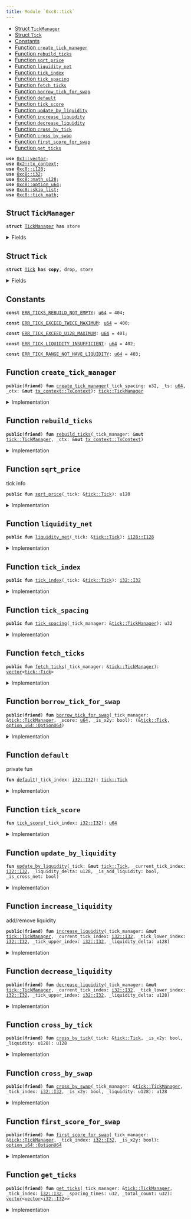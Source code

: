 ```yaml
---
title: Module `0xc8::tick`
---
```




-  [Struct `TickManager`](#0xc8_tick_TickManager)
-  [Struct `Tick`](#0xc8_tick_Tick)
-  [Constants](#@Constants_0)
-  [Function `create_tick_manager`](#0xc8_tick_create_tick_manager)
-  [Function `rebuild_ticks`](#0xc8_tick_rebuild_ticks)
-  [Function `sqrt_price`](#0xc8_tick_sqrt_price)
-  [Function `liquidity_net`](#0xc8_tick_liquidity_net)
-  [Function `tick_index`](#0xc8_tick_tick_index)
-  [Function `tick_spacing`](#0xc8_tick_tick_spacing)
-  [Function `fetch_ticks`](#0xc8_tick_fetch_ticks)
-  [Function `borrow_tick_for_swap`](#0xc8_tick_borrow_tick_for_swap)
-  [Function `default`](#0xc8_tick_default)
-  [Function `tick_score`](#0xc8_tick_tick_score)
-  [Function `update_by_liquidity`](#0xc8_tick_update_by_liquidity)
-  [Function `increase_liquidity`](#0xc8_tick_increase_liquidity)
-  [Function `decrease_liquidity`](#0xc8_tick_decrease_liquidity)
-  [Function `cross_by_tick`](#0xc8_tick_cross_by_tick)
-  [Function `cross_by_swap`](#0xc8_tick_cross_by_swap)
-  [Function `first_score_for_swap`](#0xc8_tick_first_score_for_swap)
-  [Function `get_ticks`](#0xc8_tick_get_ticks)


<pre><code><b>use</b> <a href="../move-stdlib/vector.md#0x1_vector">0x1::vector</a>;
<b>use</b> <a href="../sui-framework/tx_context.md#0x2_tx_context">0x2::tx_context</a>;
<b>use</b> <a href="../bfc-system/i128.md#0xc8_i128">0xc8::i128</a>;
<b>use</b> <a href="../bfc-system/i32.md#0xc8_i32">0xc8::i32</a>;
<b>use</b> <a href="../bfc-system/math_u128.md#0xc8_math_u128">0xc8::math_u128</a>;
<b>use</b> <a href="../bfc-system/option_u64.md#0xc8_option_u64">0xc8::option_u64</a>;
<b>use</b> <a href="../bfc-system/skip_list.md#0xc8_skip_list">0xc8::skip_list</a>;
<b>use</b> <a href="../bfc-system/tick_math.md#0xc8_tick_math">0xc8::tick_math</a>;
</code></pre>



<a name="0xc8_tick_TickManager"></a>

## Struct `TickManager`



<pre><code><b>struct</b> <a href="../bfc-system/tick.md#0xc8_tick_TickManager">TickManager</a> <b>has</b> store
</code></pre>



<details>
<summary>Fields</summary>


<dl>
<dt>
<code>tick_spacing: u32</code>
</dt>
<dd>

</dd>
<dt>
<code>ticks: <a href="../bfc-system/skip_list.md#0xc8_skip_list_SkipList">skip_list::SkipList</a>&lt;<a href="../bfc-system/tick.md#0xc8_tick_Tick">tick::Tick</a>&gt;</code>
</dt>
<dd>

</dd>
</dl>


</details>

<a name="0xc8_tick_Tick"></a>

## Struct `Tick`



<pre><code><b>struct</b> <a href="../bfc-system/tick.md#0xc8_tick_Tick">Tick</a> <b>has</b> <b>copy</b>, drop, store
</code></pre>



<details>
<summary>Fields</summary>


<dl>
<dt>
<code>index: <a href="../bfc-system/i32.md#0xc8_i32_I32">i32::I32</a></code>
</dt>
<dd>

</dd>
<dt>
<code>sqrt_price: u128</code>
</dt>
<dd>

</dd>
<dt>
<code>liquidity_net: <a href="../bfc-system/i128.md#0xc8_i128_I128">i128::I128</a></code>
</dt>
<dd>

</dd>
<dt>
<code>liquidity_gross: u128</code>
</dt>
<dd>

</dd>
</dl>


</details>

<a name="@Constants_0"></a>

## Constants


<a name="0xc8_tick_ERR_TICKS_REBUILD_NOT_EMPTY"></a>



<pre><code><b>const</b> <a href="../bfc-system/tick.md#0xc8_tick_ERR_TICKS_REBUILD_NOT_EMPTY">ERR_TICKS_REBUILD_NOT_EMPTY</a>: <a href="../move-stdlib/u64.md#0x1_u64">u64</a> = 404;
</code></pre>



<a name="0xc8_tick_ERR_TICK_EXCEED_TWICE_MAXIMUM"></a>



<pre><code><b>const</b> <a href="../bfc-system/tick.md#0xc8_tick_ERR_TICK_EXCEED_TWICE_MAXIMUM">ERR_TICK_EXCEED_TWICE_MAXIMUM</a>: <a href="../move-stdlib/u64.md#0x1_u64">u64</a> = 400;
</code></pre>



<a name="0xc8_tick_ERR_TICK_EXCEED_U128_MAXIMUM"></a>



<pre><code><b>const</b> <a href="../bfc-system/tick.md#0xc8_tick_ERR_TICK_EXCEED_U128_MAXIMUM">ERR_TICK_EXCEED_U128_MAXIMUM</a>: <a href="../move-stdlib/u64.md#0x1_u64">u64</a> = 401;
</code></pre>



<a name="0xc8_tick_ERR_TICK_LIQUIDITY_INSUFFICIENT"></a>



<pre><code><b>const</b> <a href="../bfc-system/tick.md#0xc8_tick_ERR_TICK_LIQUIDITY_INSUFFICIENT">ERR_TICK_LIQUIDITY_INSUFFICIENT</a>: <a href="../move-stdlib/u64.md#0x1_u64">u64</a> = 402;
</code></pre>



<a name="0xc8_tick_ERR_TICK_RANGE_NOT_HAVE_LIQUIDITY"></a>



<pre><code><b>const</b> <a href="../bfc-system/tick.md#0xc8_tick_ERR_TICK_RANGE_NOT_HAVE_LIQUIDITY">ERR_TICK_RANGE_NOT_HAVE_LIQUIDITY</a>: <a href="../move-stdlib/u64.md#0x1_u64">u64</a> = 403;
</code></pre>



<a name="0xc8_tick_create_tick_manager"></a>

## Function `create_tick_manager`



<pre><code><b>public</b>(<b>friend</b>) <b>fun</b> <a href="../bfc-system/tick.md#0xc8_tick_create_tick_manager">create_tick_manager</a>(_tick_spacing: u32, _ts: <a href="../move-stdlib/u64.md#0x1_u64">u64</a>, _ctx: &<b>mut</b> <a href="../sui-framework/tx_context.md#0x2_tx_context_TxContext">tx_context::TxContext</a>): <a href="../bfc-system/tick.md#0xc8_tick_TickManager">tick::TickManager</a>
</code></pre>



<details>
<summary>Implementation</summary>


<pre><code><b>public</b>(package) <b>fun</b> <a href="../bfc-system/tick.md#0xc8_tick_create_tick_manager">create_tick_manager</a>(
    _tick_spacing: u32,
    _ts: <a href="../move-stdlib/u64.md#0x1_u64">u64</a>,
    _ctx: &<b>mut</b> TxContext,
): <a href="../bfc-system/tick.md#0xc8_tick_TickManager">TickManager</a> {
    <a href="../bfc-system/tick.md#0xc8_tick_TickManager">TickManager</a> {
        tick_spacing: _tick_spacing,
        ticks: <a href="../bfc-system/skip_list.md#0xc8_skip_list_new">skip_list::new</a>(16, 2, _ts, _ctx),
    }
}
</code></pre>



</details>

<a name="0xc8_tick_rebuild_ticks"></a>

## Function `rebuild_ticks`



<pre><code><b>public</b>(<b>friend</b>) <b>fun</b> <a href="../bfc-system/tick.md#0xc8_tick_rebuild_ticks">rebuild_ticks</a>(_tick_manager: &<b>mut</b> <a href="../bfc-system/tick.md#0xc8_tick_TickManager">tick::TickManager</a>, _ctx: &<b>mut</b> <a href="../sui-framework/tx_context.md#0x2_tx_context_TxContext">tx_context::TxContext</a>)
</code></pre>



<details>
<summary>Implementation</summary>


<pre><code><b>public</b>(package) <b>fun</b> <a href="../bfc-system/tick.md#0xc8_tick_rebuild_ticks">rebuild_ticks</a>(_tick_manager: &<b>mut</b> <a href="../bfc-system/tick.md#0xc8_tick_TickManager">TickManager</a>, _ctx: &<b>mut</b> TxContext) {
    <b>let</b> _ticks = &_tick_manager.ticks;
    <b>let</b> <b>mut</b> scores = <a href="../move-stdlib/vector.md#0x1_vector_empty">vector::empty</a>&lt;<a href="../move-stdlib/u64.md#0x1_u64">u64</a>&gt;();
    <b>if</b> (<a href="../bfc-system/skip_list.md#0xc8_skip_list_length">skip_list::length</a>(_ticks) != 0) {
        <b>let</b> <b>mut</b> next_score = &<a href="../bfc-system/skip_list.md#0xc8_skip_list_head">skip_list::head</a>(_ticks);
        <b>while</b> (is_some(next_score)) {
            <b>let</b> score = <a href="../bfc-system/option_u64.md#0xc8_option_u64_borrow">option_u64::borrow</a>(next_score);
            <a href="../move-stdlib/vector.md#0x1_vector_push_back">vector::push_back</a>(&<b>mut</b> scores, score);
            <b>let</b> node = <a href="../bfc-system/skip_list.md#0xc8_skip_list_borrow_node">skip_list::borrow_node</a>(
                _ticks,
                score,
            );
            next_score = &<a href="../bfc-system/skip_list.md#0xc8_skip_list_next_score">skip_list::next_score</a>(node);
        };
    };
    <b>while</b> (!<a href="../move-stdlib/vector.md#0x1_vector_is_empty">vector::is_empty</a>(&scores)) {
        <b>let</b> score = <a href="../move-stdlib/vector.md#0x1_vector_pop_back">vector::pop_back</a>(&<b>mut</b> scores);
        <a href="../bfc-system/skip_list.md#0xc8_skip_list_remove">skip_list::remove</a>&lt;<a href="../bfc-system/tick.md#0xc8_tick_Tick">Tick</a>&gt;(&<b>mut</b> _tick_manager.ticks, score);
    };
    <b>assert</b>!(<a href="../bfc-system/skip_list.md#0xc8_skip_list_is_empty">skip_list::is_empty</a>(&_tick_manager.ticks), <a href="../bfc-system/tick.md#0xc8_tick_ERR_TICKS_REBUILD_NOT_EMPTY">ERR_TICKS_REBUILD_NOT_EMPTY</a>);
}
</code></pre>



</details>

<a name="0xc8_tick_sqrt_price"></a>

## Function `sqrt_price`

tick info


<pre><code><b>public</b> <b>fun</b> <a href="../bfc-system/tick.md#0xc8_tick_sqrt_price">sqrt_price</a>(_tick: &<a href="../bfc-system/tick.md#0xc8_tick_Tick">tick::Tick</a>): u128
</code></pre>



<details>
<summary>Implementation</summary>


<pre><code><b>public</b> <b>fun</b> <a href="../bfc-system/tick.md#0xc8_tick_sqrt_price">sqrt_price</a>(_tick: &<a href="../bfc-system/tick.md#0xc8_tick_Tick">Tick</a>): u128 {
    _tick.sqrt_price
}
</code></pre>



</details>

<a name="0xc8_tick_liquidity_net"></a>

## Function `liquidity_net`



<pre><code><b>public</b> <b>fun</b> <a href="../bfc-system/tick.md#0xc8_tick_liquidity_net">liquidity_net</a>(_tick: &<a href="../bfc-system/tick.md#0xc8_tick_Tick">tick::Tick</a>): <a href="../bfc-system/i128.md#0xc8_i128_I128">i128::I128</a>
</code></pre>



<details>
<summary>Implementation</summary>


<pre><code><b>public</b> <b>fun</b> <a href="../bfc-system/tick.md#0xc8_tick_liquidity_net">liquidity_net</a>(_tick: &<a href="../bfc-system/tick.md#0xc8_tick_Tick">Tick</a>): I128 {
    _tick.liquidity_net
}
</code></pre>



</details>

<a name="0xc8_tick_tick_index"></a>

## Function `tick_index`



<pre><code><b>public</b> <b>fun</b> <a href="../bfc-system/tick.md#0xc8_tick_tick_index">tick_index</a>(_tick: &<a href="../bfc-system/tick.md#0xc8_tick_Tick">tick::Tick</a>): <a href="../bfc-system/i32.md#0xc8_i32_I32">i32::I32</a>
</code></pre>



<details>
<summary>Implementation</summary>


<pre><code><b>public</b> <b>fun</b> <a href="../bfc-system/tick.md#0xc8_tick_tick_index">tick_index</a>(_tick: &<a href="../bfc-system/tick.md#0xc8_tick_Tick">Tick</a>): I32 {
    _tick.index
}
</code></pre>



</details>

<a name="0xc8_tick_tick_spacing"></a>

## Function `tick_spacing`



<pre><code><b>public</b> <b>fun</b> <a href="../bfc-system/tick.md#0xc8_tick_tick_spacing">tick_spacing</a>(_tick_manager: &<a href="../bfc-system/tick.md#0xc8_tick_TickManager">tick::TickManager</a>): u32
</code></pre>



<details>
<summary>Implementation</summary>


<pre><code><b>public</b> <b>fun</b> <a href="../bfc-system/tick.md#0xc8_tick_tick_spacing">tick_spacing</a>(_tick_manager: &<a href="../bfc-system/tick.md#0xc8_tick_TickManager">TickManager</a>): u32 {
    _tick_manager.tick_spacing
}
</code></pre>



</details>

<a name="0xc8_tick_fetch_ticks"></a>

## Function `fetch_ticks`



<pre><code><b>public</b> <b>fun</b> <a href="../bfc-system/tick.md#0xc8_tick_fetch_ticks">fetch_ticks</a>(_tick_manager: &<a href="../bfc-system/tick.md#0xc8_tick_TickManager">tick::TickManager</a>): <a href="../move-stdlib/vector.md#0x1_vector">vector</a>&lt;<a href="../bfc-system/tick.md#0xc8_tick_Tick">tick::Tick</a>&gt;
</code></pre>



<details>
<summary>Implementation</summary>


<pre><code><b>public</b> <b>fun</b> <a href="../bfc-system/tick.md#0xc8_tick_fetch_ticks">fetch_ticks</a>(_tick_manager: &<a href="../bfc-system/tick.md#0xc8_tick_TickManager">TickManager</a>): <a href="../move-stdlib/vector.md#0x1_vector">vector</a>&lt;<a href="../bfc-system/tick.md#0xc8_tick_Tick">Tick</a>&gt; {
    <b>let</b> _ticks = &_tick_manager.ticks;
    <b>let</b> <b>mut</b> ticks = <a href="../move-stdlib/vector.md#0x1_vector_empty">vector::empty</a>&lt;<a href="../bfc-system/tick.md#0xc8_tick_Tick">Tick</a>&gt;();
    <b>if</b> (<a href="../bfc-system/skip_list.md#0xc8_skip_list_length">skip_list::length</a>(_ticks) != 0) {
        <b>let</b> <b>mut</b> next_score = &<a href="../bfc-system/skip_list.md#0xc8_skip_list_head">skip_list::head</a>(_ticks);
        <b>while</b> (is_some(next_score)) {
            <b>let</b> score = <a href="../bfc-system/option_u64.md#0xc8_option_u64_borrow">option_u64::borrow</a>(next_score);
            <b>let</b> node = <a href="../bfc-system/skip_list.md#0xc8_skip_list_borrow_node">skip_list::borrow_node</a>(
                _ticks,
                score,
            );
            <a href="../move-stdlib/vector.md#0x1_vector_push_back">vector::push_back</a>(&<b>mut</b> ticks, *<a href="../bfc-system/skip_list.md#0xc8_skip_list_borrow">skip_list::borrow</a>&lt;<a href="../bfc-system/tick.md#0xc8_tick_Tick">Tick</a>&gt;(_ticks, score));
            next_score = &<a href="../bfc-system/skip_list.md#0xc8_skip_list_next_score">skip_list::next_score</a>(node);
        };
    };
    ticks
}
</code></pre>



</details>

<a name="0xc8_tick_borrow_tick_for_swap"></a>

## Function `borrow_tick_for_swap`



<pre><code><b>public</b>(<b>friend</b>) <b>fun</b> <a href="../bfc-system/tick.md#0xc8_tick_borrow_tick_for_swap">borrow_tick_for_swap</a>(_tick_manager: &<a href="../bfc-system/tick.md#0xc8_tick_TickManager">tick::TickManager</a>, _score: <a href="../move-stdlib/u64.md#0x1_u64">u64</a>, _is_x2y: bool): (&<a href="../bfc-system/tick.md#0xc8_tick_Tick">tick::Tick</a>, <a href="../bfc-system/option_u64.md#0xc8_option_u64_OptionU64">option_u64::OptionU64</a>)
</code></pre>



<details>
<summary>Implementation</summary>


<pre><code><b>public</b>(package) <b>fun</b> <a href="../bfc-system/tick.md#0xc8_tick_borrow_tick_for_swap">borrow_tick_for_swap</a>(
    _tick_manager: &<a href="../bfc-system/tick.md#0xc8_tick_TickManager">TickManager</a>,
    _score: <a href="../move-stdlib/u64.md#0x1_u64">u64</a>,
    _is_x2y: bool
): (&<a href="../bfc-system/tick.md#0xc8_tick_Tick">Tick</a>, OptionU64) {
    <b>let</b> node = <a href="../bfc-system/skip_list.md#0xc8_skip_list_borrow_node">skip_list::borrow_node</a>(&_tick_manager.ticks, _score);
    <b>let</b> score = <b>if</b> (_is_x2y) {
        <a href="../bfc-system/skip_list.md#0xc8_skip_list_prev_score">skip_list::prev_score</a>(node)
    } <b>else</b> {
        <a href="../bfc-system/skip_list.md#0xc8_skip_list_next_score">skip_list::next_score</a>(node)
    };
    (<a href="../bfc-system/skip_list.md#0xc8_skip_list_borrow_value">skip_list::borrow_value</a>(node), score)
}
</code></pre>



</details>

<a name="0xc8_tick_default"></a>

## Function `default`

private fun


<pre><code><b>fun</b> <a href="../bfc-system/tick.md#0xc8_tick_default">default</a>(_tick_index: <a href="../bfc-system/i32.md#0xc8_i32_I32">i32::I32</a>): <a href="../bfc-system/tick.md#0xc8_tick_Tick">tick::Tick</a>
</code></pre>



<details>
<summary>Implementation</summary>


<pre><code><b>fun</b> <a href="../bfc-system/tick.md#0xc8_tick_default">default</a>(_tick_index: I32): <a href="../bfc-system/tick.md#0xc8_tick_Tick">Tick</a> {
    <b>let</b> sqrt_price = <a href="../bfc-system/tick_math.md#0xc8_tick_math_get_sqrt_price_at_tick">tick_math::get_sqrt_price_at_tick</a>(_tick_index);
    <a href="../bfc-system/tick.md#0xc8_tick_Tick">Tick</a> {
        sqrt_price,
        index: _tick_index,
        liquidity_net: <a href="../bfc-system/i128.md#0xc8_i128_from">i128::from</a>(0),
        liquidity_gross: 0
    }
}
</code></pre>



</details>

<a name="0xc8_tick_tick_score"></a>

## Function `tick_score`



<pre><code><b>fun</b> <a href="../bfc-system/tick.md#0xc8_tick_tick_score">tick_score</a>(_tick_index: <a href="../bfc-system/i32.md#0xc8_i32_I32">i32::I32</a>): <a href="../move-stdlib/u64.md#0x1_u64">u64</a>
</code></pre>



<details>
<summary>Implementation</summary>


<pre><code><b>fun</b> <a href="../bfc-system/tick.md#0xc8_tick_tick_score">tick_score</a>(_tick_index: I32): <a href="../move-stdlib/u64.md#0x1_u64">u64</a> {
    <b>let</b> score = <a href="../bfc-system/i32.md#0xc8_i32_as_u32">i32::as_u32</a>(<a href="../bfc-system/i32.md#0xc8_i32_add">i32::add</a>(_tick_index, <a href="../bfc-system/tick_math.md#0xc8_tick_math_max_tick">tick_math::max_tick</a>()));
    <b>assert</b>!(
        score &gt;= 0 && score &lt;= <a href="../bfc-system/i32.md#0xc8_i32_as_u32">i32::as_u32</a>(<a href="../bfc-system/i32.md#0xc8_i32_mul">i32::mul</a>(<a href="../bfc-system/tick_math.md#0xc8_tick_math_max_tick">tick_math::max_tick</a>(), <a href="../bfc-system/i32.md#0xc8_i32_from_u32">i32::from_u32</a>(2))),
        <a href="../bfc-system/tick.md#0xc8_tick_ERR_TICK_EXCEED_TWICE_MAXIMUM">ERR_TICK_EXCEED_TWICE_MAXIMUM</a>
    );
    (score <b>as</b> <a href="../move-stdlib/u64.md#0x1_u64">u64</a>)
}
</code></pre>



</details>

<a name="0xc8_tick_update_by_liquidity"></a>

## Function `update_by_liquidity`



<pre><code><b>fun</b> <a href="../bfc-system/tick.md#0xc8_tick_update_by_liquidity">update_by_liquidity</a>(_tick: &<b>mut</b> <a href="../bfc-system/tick.md#0xc8_tick_Tick">tick::Tick</a>, _current_tick_index: <a href="../bfc-system/i32.md#0xc8_i32_I32">i32::I32</a>, _liquidity_delta: u128, _is_add_liquidity: bool, _is_cross_net: bool)
</code></pre>



<details>
<summary>Implementation</summary>


<pre><code><b>fun</b> <a href="../bfc-system/tick.md#0xc8_tick_update_by_liquidity">update_by_liquidity</a>(
    _tick: &<b>mut</b> <a href="../bfc-system/tick.md#0xc8_tick_Tick">Tick</a>,
    _current_tick_index: I32,
    _liquidity_delta: u128,
    _is_add_liquidity: bool,
    _is_cross_net: bool
)
{
    <b>if</b> (_is_add_liquidity == <b>true</b>) {
        <b>assert</b>!(<a href="../bfc-system/math_u128.md#0xc8_math_u128_add_check">math_u128::add_check</a>(_tick.liquidity_gross, _liquidity_delta), <a href="../bfc-system/tick.md#0xc8_tick_ERR_TICK_EXCEED_U128_MAXIMUM">ERR_TICK_EXCEED_U128_MAXIMUM</a>);
        _tick.liquidity_gross = _tick.liquidity_gross + _liquidity_delta;
    } <b>else</b> {
        <b>assert</b>!(_tick.liquidity_gross &gt;= _liquidity_delta, <a href="../bfc-system/tick.md#0xc8_tick_ERR_TICK_LIQUIDITY_INSUFFICIENT">ERR_TICK_LIQUIDITY_INSUFFICIENT</a>);
        _tick.liquidity_gross = _tick.liquidity_gross - _liquidity_delta;
    };
    <b>let</b> is_overflowing: bool;
    <b>let</b> liquidity_net: I128;
    <b>if</b> (_is_add_liquidity) {
        <b>if</b> (_is_cross_net) {
            (liquidity_net, is_overflowing) = <a href="../bfc-system/i128.md#0xc8_i128_overflowing_sub">i128::overflowing_sub</a>(
                _tick.liquidity_net,
                <a href="../bfc-system/i128.md#0xc8_i128_from">i128::from</a>(_liquidity_delta)
            );
        } <b>else</b> {
            (liquidity_net, is_overflowing) = <a href="../bfc-system/i128.md#0xc8_i128_overflowing_add">i128::overflowing_add</a>(
                _tick.liquidity_net,
                <a href="../bfc-system/i128.md#0xc8_i128_from">i128::from</a>(_liquidity_delta)
            );
        };
    } <b>else</b> {
        <b>if</b> (_is_cross_net) {
            (liquidity_net, is_overflowing) = <a href="../bfc-system/i128.md#0xc8_i128_overflowing_add">i128::overflowing_add</a>(
                _tick.liquidity_net,
                <a href="../bfc-system/i128.md#0xc8_i128_from">i128::from</a>(_liquidity_delta)
            );
        } <b>else</b> {
            (liquidity_net, is_overflowing) = <a href="../bfc-system/i128.md#0xc8_i128_overflowing_sub">i128::overflowing_sub</a>(
                _tick.liquidity_net,
                <a href="../bfc-system/i128.md#0xc8_i128_from">i128::from</a>(_liquidity_delta)
            );
        };
    };
    <b>assert</b>!(!is_overflowing, <a href="../bfc-system/tick.md#0xc8_tick_ERR_TICK_LIQUIDITY_INSUFFICIENT">ERR_TICK_LIQUIDITY_INSUFFICIENT</a>);
    _tick.liquidity_net = liquidity_net;
}
</code></pre>



</details>

<a name="0xc8_tick_increase_liquidity"></a>

## Function `increase_liquidity`

add/remove liquidity


<pre><code><b>public</b>(<b>friend</b>) <b>fun</b> <a href="../bfc-system/tick.md#0xc8_tick_increase_liquidity">increase_liquidity</a>(_tick_manager: &<b>mut</b> <a href="../bfc-system/tick.md#0xc8_tick_TickManager">tick::TickManager</a>, _current_tick_index: <a href="../bfc-system/i32.md#0xc8_i32_I32">i32::I32</a>, _tick_lower_index: <a href="../bfc-system/i32.md#0xc8_i32_I32">i32::I32</a>, _tick_upper_index: <a href="../bfc-system/i32.md#0xc8_i32_I32">i32::I32</a>, _liquidity_delta: u128)
</code></pre>



<details>
<summary>Implementation</summary>


<pre><code><b>public</b>(package) <b>fun</b> <a href="../bfc-system/tick.md#0xc8_tick_increase_liquidity">increase_liquidity</a>(
    _tick_manager: &<b>mut</b> <a href="../bfc-system/tick.md#0xc8_tick_TickManager">TickManager</a>,
    _current_tick_index: I32,
    _tick_lower_index: I32,
    _tick_upper_index: I32,
    _liquidity_delta: u128
)
{
    <b>if</b> (_liquidity_delta == 0) {
        <b>return</b>
    };
    <b>let</b> tick_lower_score = <a href="../bfc-system/tick.md#0xc8_tick_tick_score">tick_score</a>(_tick_lower_index);
    <b>let</b> tick_upper_score = <a href="../bfc-system/tick.md#0xc8_tick_tick_score">tick_score</a>(_tick_upper_index);

    <b>if</b> (!<a href="../bfc-system/skip_list.md#0xc8_skip_list_contains">skip_list::contains</a>(&_tick_manager.ticks, tick_lower_score)) {
        <a href="../bfc-system/skip_list.md#0xc8_skip_list_insert">skip_list::insert</a>(&<b>mut</b> _tick_manager.ticks, tick_lower_score, <a href="../bfc-system/tick.md#0xc8_tick_default">default</a>(_tick_lower_index));
    };
    <b>if</b> (!<a href="../bfc-system/skip_list.md#0xc8_skip_list_contains">skip_list::contains</a>(&_tick_manager.ticks, tick_upper_score)) {
        <a href="../bfc-system/skip_list.md#0xc8_skip_list_insert">skip_list::insert</a>(&<b>mut</b> _tick_manager.ticks, tick_upper_score, <a href="../bfc-system/tick.md#0xc8_tick_default">default</a>(_tick_upper_index));
    };

    <b>let</b> lower_tick = <a href="../bfc-system/skip_list.md#0xc8_skip_list_borrow_mut">skip_list::borrow_mut</a>(&<b>mut</b> _tick_manager.ticks, tick_lower_score);
    <a href="../bfc-system/tick.md#0xc8_tick_update_by_liquidity">update_by_liquidity</a>(
        lower_tick,
        _current_tick_index,
        _liquidity_delta,
        <b>true</b>,
        <b>false</b>
    );
    <b>let</b> upper_tick = <a href="../bfc-system/skip_list.md#0xc8_skip_list_borrow_mut">skip_list::borrow_mut</a>(&<b>mut</b> _tick_manager.ticks, tick_upper_score);
    <a href="../bfc-system/tick.md#0xc8_tick_update_by_liquidity">update_by_liquidity</a>(
        upper_tick,
        _current_tick_index,
        _liquidity_delta,
        <b>true</b>,
        <b>true</b>
    );
}
</code></pre>



</details>

<a name="0xc8_tick_decrease_liquidity"></a>

## Function `decrease_liquidity`



<pre><code><b>public</b>(<b>friend</b>) <b>fun</b> <a href="../bfc-system/tick.md#0xc8_tick_decrease_liquidity">decrease_liquidity</a>(_tick_manager: &<b>mut</b> <a href="../bfc-system/tick.md#0xc8_tick_TickManager">tick::TickManager</a>, _current_tick_index: <a href="../bfc-system/i32.md#0xc8_i32_I32">i32::I32</a>, _tick_lower_index: <a href="../bfc-system/i32.md#0xc8_i32_I32">i32::I32</a>, _tick_upper_index: <a href="../bfc-system/i32.md#0xc8_i32_I32">i32::I32</a>, _liquidity_delta: u128)
</code></pre>



<details>
<summary>Implementation</summary>


<pre><code><b>public</b>(package) <b>fun</b> <a href="../bfc-system/tick.md#0xc8_tick_decrease_liquidity">decrease_liquidity</a>(
    _tick_manager: &<b>mut</b> <a href="../bfc-system/tick.md#0xc8_tick_TickManager">TickManager</a>,
    _current_tick_index: I32,
    _tick_lower_index: I32,
    _tick_upper_index: I32,
    _liquidity_delta: u128
)
{
    <b>if</b> (_liquidity_delta == 0) {
        <b>return</b>
    };
    <b>let</b> tick_lower_score = <a href="../bfc-system/tick.md#0xc8_tick_tick_score">tick_score</a>(_tick_lower_index);
    <b>let</b> tick_upper_score = <a href="../bfc-system/tick.md#0xc8_tick_tick_score">tick_score</a>(_tick_upper_index);
    <b>assert</b>!(
        <a href="../bfc-system/skip_list.md#0xc8_skip_list_contains">skip_list::contains</a>(&_tick_manager.ticks, tick_lower_score),
        <a href="../bfc-system/tick.md#0xc8_tick_ERR_TICK_RANGE_NOT_HAVE_LIQUIDITY">ERR_TICK_RANGE_NOT_HAVE_LIQUIDITY</a>
    );
    <b>assert</b>!(
        <a href="../bfc-system/skip_list.md#0xc8_skip_list_contains">skip_list::contains</a>(&_tick_manager.ticks, tick_upper_score),
        <a href="../bfc-system/tick.md#0xc8_tick_ERR_TICK_RANGE_NOT_HAVE_LIQUIDITY">ERR_TICK_RANGE_NOT_HAVE_LIQUIDITY</a>
    );
    <b>let</b> lower_tick = <a href="../bfc-system/skip_list.md#0xc8_skip_list_borrow_mut">skip_list::borrow_mut</a>(&<b>mut</b> _tick_manager.ticks, tick_lower_score);
    <a href="../bfc-system/tick.md#0xc8_tick_update_by_liquidity">update_by_liquidity</a>(
        lower_tick,
        _current_tick_index,
        _liquidity_delta,
        <b>false</b>,
        <b>true</b>
    );
    <b>let</b> tick_bound = <a href="../bfc-system/tick_math.md#0xc8_tick_math_tick_bound">tick_math::tick_bound</a>();
    <b>let</b> lower_tick_bound= <a href="../bfc-system/i32.md#0xc8_i32_neg_from">i32::neg_from</a>(tick_bound - tick_bound % _tick_manager.tick_spacing);
    <b>if</b> (lower_tick.liquidity_gross == 0 && !<a href="../bfc-system/i32.md#0xc8_i32_eq">i32::eq</a>(_tick_lower_index, lower_tick_bound)) {
        <a href="../bfc-system/skip_list.md#0xc8_skip_list_remove">skip_list::remove</a>(&<b>mut</b> _tick_manager.ticks, tick_lower_score);
    };
    <b>let</b> upper_tick = <a href="../bfc-system/skip_list.md#0xc8_skip_list_borrow_mut">skip_list::borrow_mut</a>(&<b>mut</b> _tick_manager.ticks, tick_upper_score);
    <a href="../bfc-system/tick.md#0xc8_tick_update_by_liquidity">update_by_liquidity</a>(
        upper_tick,
        _current_tick_index,
        _liquidity_delta,
        <b>false</b>,
        <b>false</b>
    );
    <b>let</b> upper_tick_bound = <a href="../bfc-system/i32.md#0xc8_i32_from">i32::from</a>(tick_bound - tick_bound % _tick_manager.tick_spacing);
    <b>if</b> (upper_tick.liquidity_gross == 0 && !<a href="../bfc-system/i32.md#0xc8_i32_eq">i32::eq</a>(_tick_upper_index, upper_tick_bound)) {
        <a href="../bfc-system/skip_list.md#0xc8_skip_list_remove">skip_list::remove</a>(&<b>mut</b> _tick_manager.ticks, tick_upper_score);
    };
}
</code></pre>



</details>

<a name="0xc8_tick_cross_by_tick"></a>

## Function `cross_by_tick`



<pre><code><b>public</b>(<b>friend</b>) <b>fun</b> <a href="../bfc-system/tick.md#0xc8_tick_cross_by_tick">cross_by_tick</a>(_tick: &<a href="../bfc-system/tick.md#0xc8_tick_Tick">tick::Tick</a>, _is_x2y: bool, _liquidity: u128): u128
</code></pre>



<details>
<summary>Implementation</summary>


<pre><code><b>public</b>(package) <b>fun</b> <a href="../bfc-system/tick.md#0xc8_tick_cross_by_tick">cross_by_tick</a>(
    _tick: &<a href="../bfc-system/tick.md#0xc8_tick_Tick">Tick</a>,
    _is_x2y: bool,
    _liquidity: u128
): u128
{
    <b>let</b> liquidity_net = <b>if</b> (_is_x2y) {
        <a href="../bfc-system/i128.md#0xc8_i128_neg">i128::neg</a>(_tick.liquidity_net)
    } <b>else</b> {
        _tick.liquidity_net
    };
    <b>let</b> abs_liquidity_net = <a href="../bfc-system/i128.md#0xc8_i128_abs_u128">i128::abs_u128</a>(liquidity_net);
    <b>if</b> (<a href="../bfc-system/i128.md#0xc8_i128_is_neg">i128::is_neg</a>(liquidity_net)) {
        <b>assert</b>!(abs_liquidity_net &lt;= _liquidity, <a href="../bfc-system/tick.md#0xc8_tick_ERR_TICK_LIQUIDITY_INSUFFICIENT">ERR_TICK_LIQUIDITY_INSUFFICIENT</a>);
        _liquidity - abs_liquidity_net
    } <b>else</b> {
        <b>assert</b>!(<a href="../bfc-system/math_u128.md#0xc8_math_u128_add_check">math_u128::add_check</a>(abs_liquidity_net, _liquidity), <a href="../bfc-system/tick.md#0xc8_tick_ERR_TICK_EXCEED_U128_MAXIMUM">ERR_TICK_EXCEED_U128_MAXIMUM</a>);
        _liquidity + abs_liquidity_net
    }
}
</code></pre>



</details>

<a name="0xc8_tick_cross_by_swap"></a>

## Function `cross_by_swap`



<pre><code><b>public</b>(<b>friend</b>) <b>fun</b> <a href="../bfc-system/tick.md#0xc8_tick_cross_by_swap">cross_by_swap</a>(_tick_manager: &<a href="../bfc-system/tick.md#0xc8_tick_TickManager">tick::TickManager</a>, _tick_index: <a href="../bfc-system/i32.md#0xc8_i32_I32">i32::I32</a>, _is_x2y: bool, _liquidity: u128): u128
</code></pre>



<details>
<summary>Implementation</summary>


<pre><code><b>public</b>(package) <b>fun</b> <a href="../bfc-system/tick.md#0xc8_tick_cross_by_swap">cross_by_swap</a>(
    _tick_manager: &<a href="../bfc-system/tick.md#0xc8_tick_TickManager">TickManager</a>,
    _tick_index: I32,
    _is_x2y: bool,
    _liquidity: u128
): u128
{
    <b>let</b> <a href="../bfc-system/tick.md#0xc8_tick">tick</a> = <a href="../bfc-system/skip_list.md#0xc8_skip_list_borrow">skip_list::borrow</a>(&_tick_manager.ticks, <a href="../bfc-system/tick.md#0xc8_tick_tick_score">tick_score</a>(_tick_index));
    <a href="../bfc-system/tick.md#0xc8_tick_cross_by_tick">cross_by_tick</a>(<a href="../bfc-system/tick.md#0xc8_tick">tick</a>, _is_x2y, _liquidity)
}
</code></pre>



</details>

<a name="0xc8_tick_first_score_for_swap"></a>

## Function `first_score_for_swap`



<pre><code><b>public</b>(<b>friend</b>) <b>fun</b> <a href="../bfc-system/tick.md#0xc8_tick_first_score_for_swap">first_score_for_swap</a>(_tick_manager: &<a href="../bfc-system/tick.md#0xc8_tick_TickManager">tick::TickManager</a>, _tick_index: <a href="../bfc-system/i32.md#0xc8_i32_I32">i32::I32</a>, _is_x2y: bool): <a href="../bfc-system/option_u64.md#0xc8_option_u64_OptionU64">option_u64::OptionU64</a>
</code></pre>



<details>
<summary>Implementation</summary>


<pre><code><b>public</b>(package) <b>fun</b> <a href="../bfc-system/tick.md#0xc8_tick_first_score_for_swap">first_score_for_swap</a>(
    _tick_manager: &<a href="../bfc-system/tick.md#0xc8_tick_TickManager">TickManager</a>,
    _tick_index: I32,
    _is_x2y: bool,
): OptionU64 {
    <b>let</b> score;
    <b>if</b> (_is_x2y) {
        score = <a href="../bfc-system/tick.md#0xc8_tick_tick_score">tick_score</a>(_tick_index);
        <a href="../bfc-system/skip_list.md#0xc8_skip_list_find_prev">skip_list::find_prev</a>(&_tick_manager.ticks, score, <b>true</b>)
    } <b>else</b> {
        <b>if</b> (<a href="../bfc-system/i32.md#0xc8_i32_eq">i32::eq</a>(
            _tick_index,
            <a href="../bfc-system/i32.md#0xc8_i32_neg_from">i32::neg_from</a>(<a href="../bfc-system/tick_math.md#0xc8_tick_math_tick_bound">tick_math::tick_bound</a>() + 1),
        )) {
            score = <a href="../bfc-system/tick.md#0xc8_tick_tick_score">tick_score</a>(<a href="../bfc-system/tick_math.md#0xc8_tick_math_min_tick">tick_math::min_tick</a>());
            <a href="../bfc-system/skip_list.md#0xc8_skip_list_find_next">skip_list::find_next</a>(&_tick_manager.ticks, score, <b>true</b>)
        } <b>else</b> {
            score = <a href="../bfc-system/tick.md#0xc8_tick_tick_score">tick_score</a>(_tick_index);
            <a href="../bfc-system/skip_list.md#0xc8_skip_list_find_next">skip_list::find_next</a>(&_tick_manager.ticks, score, <b>false</b>)
        }
    }
}
</code></pre>



</details>

<a name="0xc8_tick_get_ticks"></a>

## Function `get_ticks`



<pre><code><b>public</b>(<b>friend</b>) <b>fun</b> <a href="../bfc-system/tick.md#0xc8_tick_get_ticks">get_ticks</a>(_tick_manager: &<a href="../bfc-system/tick.md#0xc8_tick_TickManager">tick::TickManager</a>, _tick_index: <a href="../bfc-system/i32.md#0xc8_i32_I32">i32::I32</a>, _spacing_times: u32, _total_count: u32): <a href="../move-stdlib/vector.md#0x1_vector">vector</a>&lt;<a href="../move-stdlib/vector.md#0x1_vector">vector</a>&lt;<a href="../bfc-system/i32.md#0xc8_i32_I32">i32::I32</a>&gt;&gt;
</code></pre>



<details>
<summary>Implementation</summary>


<pre><code><b>public</b>(package) <b>fun</b> <a href="../bfc-system/tick.md#0xc8_tick_get_ticks">get_ticks</a>(
    _tick_manager: &<a href="../bfc-system/tick.md#0xc8_tick_TickManager">TickManager</a>,
    _tick_index: I32,
    _spacing_times: u32,
    _total_count: u32,
): <a href="../move-stdlib/vector.md#0x1_vector">vector</a>&lt;<a href="../move-stdlib/vector.md#0x1_vector">vector</a>&lt;I32&gt;&gt; {
    <b>let</b> gap = <a href="../bfc-system/i32.md#0xc8_i32_from_u32">i32::from_u32</a>(_spacing_times * _tick_manager.tick_spacing);
    <b>let</b> middle = <a href="../bfc-system/tick_math.md#0xc8_tick_math_get_prev_valid_tick_index">tick_math::get_prev_valid_tick_index</a>(_tick_index, _tick_manager.tick_spacing);
    <b>let</b> spacing_times = (_total_count - 1) / 2 * _spacing_times + (_spacing_times + 1) / 2;
    <b>let</b> <b>mut</b> lower = <a href="../bfc-system/i32.md#0xc8_i32_sub">i32::sub</a>(
        middle,
        <a href="../bfc-system/i32.md#0xc8_i32_from_u32">i32::from_u32</a>(_tick_manager.tick_spacing * spacing_times),
    );
    <b>let</b> <b>mut</b> count = _total_count;
    <b>let</b> <b>mut</b> ticks = <a href="../move-stdlib/vector.md#0x1_vector_empty">vector::empty</a>&lt;<a href="../move-stdlib/vector.md#0x1_vector">vector</a>&lt;I32&gt;&gt;();
    <b>while</b> (count &gt; 0) {
        <b>let</b> upper = <a href="../bfc-system/i32.md#0xc8_i32_add">i32::add</a>(lower, gap);
        <a href="../move-stdlib/vector.md#0x1_vector_push_back">vector::push_back</a>(&<b>mut</b> ticks, <a href="../move-stdlib/vector.md#0x1_vector">vector</a>&lt;I32&gt;[lower, upper]);
        lower = upper;
        count = count - 1
    };
    ticks
}
</code></pre>



</details>
